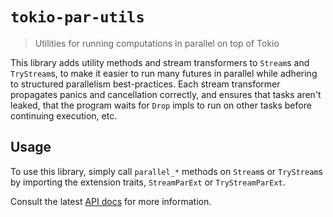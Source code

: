 # `tokio-par-utils`

> Utilities for running computations in parallel on top of Tokio

This library adds utility methods and stream transformers to `Stream`s and
`TryStream`s, to make it easier to run many futures in parallel while
adhering to structured parallelism best-practices. Each stream transformer
propagates panics and cancellation correctly, and ensures that tasks aren't
leaked, that the program waits for `Drop` impls to run on other tasks before
continuing execution, etc.

## Usage

To use this library, simply call `parallel_*` methods on `Stream`s or
`TryStream`s by importing the extension traits, `StreamParExt` or
`TryStreamParExt`.

Consult the latest [API docs](https://docs.rs/tokio-par-util) for more information.
